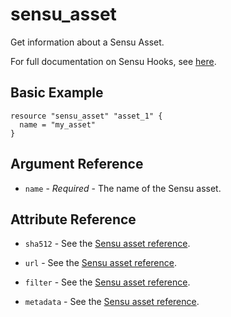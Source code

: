 # sensu_asset

Get information about a Sensu Asset.

For full documentation on Sensu Hooks, see [here](https://docs.sensu.io/sensu-core/2.0/reference/assets).

## Basic Example

```hcl
resource "sensu_asset" "asset_1" {
  name = "my_asset"
}
```

## Argument Reference

* `name` - *Required* - The name of the Sensu asset.

## Attribute Reference

* `sha512` - See the [Sensu asset reference](https://docs.sensu.io/sensu-core/2.0/reference/assets/).

* `url` - See the [Sensu asset reference](https://docs.sensu.io/sensu-core/2.0/reference/assets/).

* `filter` - See the [Sensu asset reference](https://docs.sensu.io/sensu-core/2.0/reference/assets/).

* `metadata` - See the [Sensu asset reference](https://docs.sensu.io/sensu-core/2.0/reference/assets/).
